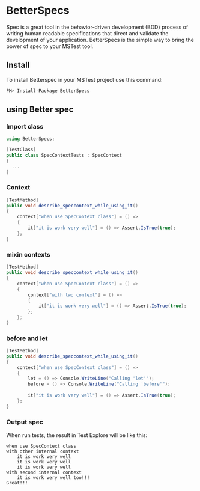 # BetterSpecs
Spec is a great tool in the behavior-driven development (BDD) process of writing human readable specifications that direct and validate the development of your application. BetterSpecs is the simple way to bring the power of spec to your MSTest tool. 

## Install
To install Betterspec in your MSTest project use this command:

```csharp
PM> Install-Package BetterSpecs
```

## using Better spec

### Import class
```csharp
using BetterSpecs;

[TestClass]
public class SpecContextTests : SpecContext
{
  ...
}
````

### Context
```csharp
[TestMethod]
public void describe_speccontext_while_using_it()
{
    context["when use SpecContext class"] = () =>
    {
        it["it is work very well"] = () => Assert.IsTrue(true);
    };
}
````

### mixin contexts
```csharp
[TestMethod]
public void describe_speccontext_while_using_it()
{
    context["when use SpecContext class"] = () =>
    {
        context["with two context"] = () =>
        {
            it["it is work very well"] = () => Assert.IsTrue(true);
        };
    };
}
````

### before and let
```csharp
[TestMethod]
public void describe_speccontext_while_using_it()
{
    context["when use SpecContext class"] = () =>
    {
        let = () => Console.WriteLine("Calling 'let'");
        before = () => Console.WriteLine("Calling 'before'");
        
        it["it is work very well"] = () => Assert.IsTrue(true);
    };
}
````

### Output spec
When run tests, the result in Test Explore will be like this:

```
when use SpecContext class
with other internal context
    it is work very well
    it is work very well
    it is work very well
with second internal context
    it is work very well too!!!
Great!!!
```
